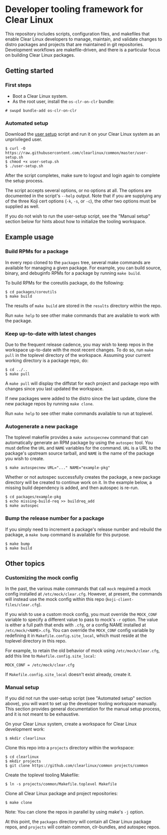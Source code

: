 # Developer tooling framework for Clear Linux

This repository includes scripts, configuration files, and makefiles that
enable Clear Linux developers to manage, maintain, and validate changes to
distro packages and projects that are maintained in git repositories.
Development workflows are makefile-driven, and there is a particular focus on
building Clear Linux packages.

## Getting started

### First steps

* Boot a Clear Linux system.
* As the root user, install the `os-clr-on-clr` bundle:

```
# swupd bundle-add os-clr-on-clr
```

### Automated setup

Download the [user setup](user-setup.sh) script and run it on your Clear Linux
system as an unprivileged user.

```
$ curl -O https://raw.githubusercontent.com/clearlinux/common/master/user-setup.sh
$ chmod +x user-setup.sh
$ ./user-setup.sh
```

After the script completes, make sure to logout and login again to complete the
setup process.

The script accepts several options, or no options at all. The options are
documented in the script's `--help` output. Note that if you are supplying any
of the three Koji cert options (`-k`, `-s`, or `-c`), the other two options
must be supplied as well.

If you do not wish to run the user-setup script, see the "Manual setup" section
below for hints about how to initialize the tooling workspace.

## Example usage

### Build RPMs for a package

In every repo cloned to the `packages` tree, several make commands are
available for managing a given package. For example, you can build source,
binary, and debuginfo RPMs for a package by running `make build`.

To build RPMs for the coreutils package, do the following:

```
$ cd packages/coreutils
$ make build
```

The results of `make build` are stored in the `results` directory within the
repo.

Run `make help` to see other make commands that are available to work with the
package.

### Keep up-to-date with latest changes

Due to the frequent release cadence, you may wish to keep repos in the
workspace up-to-date with the most recent changes. To do so, run `make pull` in
the toplevel directory of the workspace. Assuming your current working
directory is a package repo, do:

```
$ cd ../..
$ make pull
```

A `make pull` will display the diffstat for each project and package repo with
changes since you last updated the workspace.

If new packages were added to the distro since the last update, clone the new
package repos by running `make clone`.

Run `make help` to see other make commands available to run at toplevel.

### Autogenerate a new package

The toplevel makefile provides a `make autospecnew` command that can
automatically generate an RPM package by using the `autospec` tool. You must
define the `URL` and `NAME` variables for the command. `URL` is a URL to the
package's upstream source tarball, and `NAME` is the name of the package you
wish to create.

```
$ make autospecnew URL="..." NAME="example-pkg"
```

Whether or not autospec successfully creates the package, a new package
directory will be created to continue work on it. In the example below, a
missing build dependency is added, and then autospec is re-run.

```
$ cd packages/example-pkg
$ echo missing-build-req >> buildreq_add
$ make autospec
```

### Bump the release number for a package

If you simply need to increment a package's release number and rebuild the
package, a `make bump` command is available for this purpose.

```
$ make bump
$ make build
```

## Other topics

### Customizing the mock config

In the past, the various make commands that call `mock` required a mock config
installed at `/etc/mock/clear.cfg`. However, at present, the commands will
instead use the mock config within this repo (`koji-client-files/clear.cfg`).

If you wish to use a custom mock config, you must override the `MOCK_CONF`
variable to specify a different value to pass to mock's `-r` option. The value
is either a full path that ends with `.cfg`, or a config NAME installed at
`/etc/mock/<NAME>.cfg`. You can override the `MOCK_CONF` config variable by
redefining it in `Makefile.config.site_local`, which must reside at the
toplevel directory in this repo.

For example, to retain the old behavior of mock using `/etc/mock/clear.cfg`,
add this line to `Makefile.config.site_local`:

```
MOCK_CONF = /etc/mock/clear.cfg
```

If `Makefile.config.site_local` doesn't exist already, create it.

### Manual setup

If you did not run the user-setup script (see "Automated setup" section above),
you will want to set up the developer tooling workspace manually. This section
provides general documentation for the manual setup process, and it is not
meant to be exhaustive.

On your Clear Linux system, create a workspace for Clear Linux development
work:

```
$ mkdir clearlinux
```

Clone this repo into a `projects` directory within the workspace:

```
$ cd clearlinux
$ mkdir projects
$ git clone https://github.com/clearlinux/common projects/common
```

Create the toplevel tooling Makefile:

```
$ ln -s projects/common/Makefile.toplevel Makefile
```

Clone all Clear Linux package and project repositories:

```
$ make clone
```

Note: You can clone the repos in parallel by using make's `-j` option.

At this point, the `packages` directory will contain all Clear Linux package
repos, and `projects` will contain common, clr-bundles, and autospec repos.
